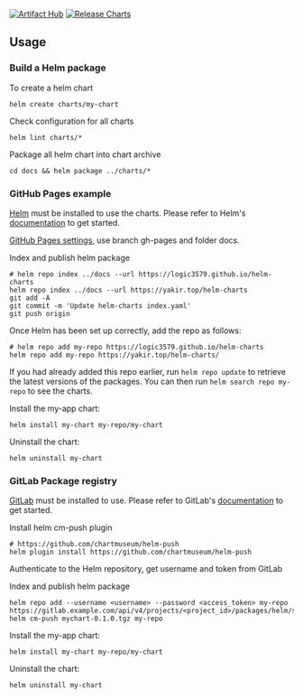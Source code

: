 [![Artifact Hub](https://img.shields.io/badge/Artifact%20Hub-repo-blue)](https://artifacthub.io/) [![Release Charts](https://github.com/logic3579/helm-charts/actions/workflows/release.yml/badge.svg?branch=main)](https://github.com/logic3579/helm-charts/actions/workflows/release.yml)

## Usage

### Build a Helm package

To create a helm chart

    helm create charts/my-chart

Check configuration for all charts

    helm lint charts/*

Package all helm chart into chart archive

    cd docs && helm package ../charts/*

### GitHub Pages example

[Helm](https://helm.sh) must be installed to use the charts. Please refer to
Helm's [documentation](https://helm.sh/docs/) to get started.

[GitHub Pages settings](https://github.com/logic3579/helm-charts/settings/pages), use branch gh-pages and folder docs.

Index and publish helm package

    # helm repo index ../docs --url https://logic3579.github.io/helm-charts
    helm repo index ../docs --url https://yakir.top/helm-charts
    git add -A
    git commit -m 'Update helm-charts index.yaml'
    git push origin

Once Helm has been set up correctly, add the repo as follows:

    # helm repo add my-repo https://logic3579.github.io/helm-charts
    helm repo add my-repo https://yakir.top/helm-charts/

If you had already added this repo earlier, run `helm repo update` to retrieve
the latest versions of the packages.
You can then run `helm search repo my-repo` to see the charts.

Install the my-app chart:

    helm install my-chart my-repo/my-chart

Uninstall the chart:

    helm uninstall my-chart

### GitLab Package registry

[GitLab](https://gitlab.com/) must be installed to use. Please refer to
GitLab's [documentation](https://docs.gitlab.com/ee/user/packages/helm_repository/) to get started.

Install helm cm-push plugin

    # https://github.com/chartmuseum/helm-push
    helm plugin install https://github.com/chartmuseum/helm-push

Authenticate to the Helm repository, get username and token from GitLab

Index and publish helm package

    helm repo add --username <username> --password <access_token> my-repo https://gitlab.example.com/api/v4/projects/<project_id>/packages/helm/stable
    helm cm-push mychart-0.1.0.tgz my-repo

Install the my-app chart:

    helm install my-chart my-repo/my-chart

Uninstall the chart:

    helm uninstall my-chart
